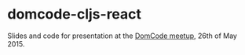 # domcode-cljs-react
Slides and code for presentation at the [DomCode meetup](http://www.meetup.com/DomCode/events/222548762/), 26th of May 2015.

